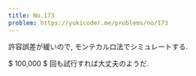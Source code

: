 ```yaml
---
title: No.173
problem: https://yukicoder.me/problems/no/173
---
```

許容誤差が緩いので, モンテカルロ法でシミュレートする.

$ 100,000 $ 回も試行すれば大丈夫のようだ.
